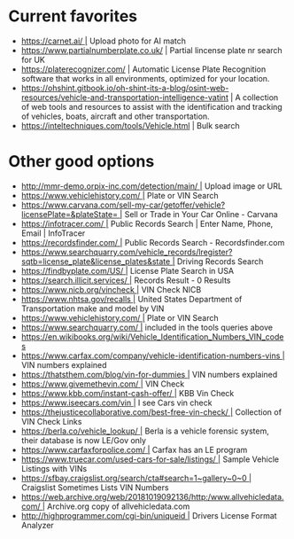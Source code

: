 # Current favorites
- https://carnet.ai/ | Upload photo for AI match
- https://www.partialnumberplate.co.uk/ | Partial lincense plate nr search for UK
- https://platerecognizer.com/ | Automatic License Plate Recognition software that works in all environments, optimized for your location.
- https://ohshint.gitbook.io/oh-shint-its-a-blog/osint-web-resources/vehicle-and-transportation-intelligence-vatint | A collection of web tools and resources to assist with the identification and tracking of vehicles, boats, aircraft and other transportation.
- https://inteltechniques.com/tools/Vehicle.html | Bulk search  

# Other good options
- http://mmr-demo.orpix-inc.com/detection/main/ | Upload image or URL
- https://www.vehiclehistory.com/ | Plate or VIN Search
- https://www.carvana.com/sell-my-car/getoffer/vehicle?licensePlate=&plateState= | Sell or Trade in Your Car Online - Carvana
- https://infotracer.com/ | Public Records Search | Enter Name, Phone, Email | InfoTracer
- https://recordsfinder.com/ | Public Records Search - Recordsfinder.com
- https://www.searchquarry.com/vehicle_records/lregister?sqtb=license_plate&license_plates&state | Driving Records Search
- https://findbyplate.com/US/ | License Plate Search in USA
- https://search.illicit.services/ | Records Result - 0 Results
- https://www.nicb.org/vincheck | VIN Check NICB
- https://www.nhtsa.gov/recalls | United States Department of Transportation make and model by VIN
- https://www.vehiclehistory.com/ | Plate or VIN Search
- https://www.searchquarry.com/ | included in the tools queries above
- https://en.wikibooks.org/wiki/Vehicle_Identification_Numbers_VIN_codes
- https://www.carfax.com/company/vehicle-identification-numbers-vins | VIN numbers explained 
- https://thatsthem.com/blog/vin-for-dummies | VIN numbers explained
- https://www.givemethevin.com/ | VIN Check
- https://www.kbb.com/instant-cash-offer/ | KBB Vin Check
- https://www.iseecars.com/vin | I see Cars vin check
- https://thejusticecollaborative.com/best-free-vin-check/ | Collection of VIN Check Links
- https://berla.co/vehicle_lookup/ | Berla is a vehicle forensic system, their database is now LE/Gov only
- https://www.carfaxforpolice.com/ | Carfax has an LE program
- https://www.truecar.com/used-cars-for-sale/listings/ | Sample Vehicle Listings with VINs
- https://sfbay.craigslist.org/search/cta#search=1~gallery~0~0 | Craigslist Sometimes Lists VIN Numbers
- https://web.archive.org/web/20181019092136/http:/www.allvehicledata.com/ | Archive.org copy of allvehicledata.com
- http://highprogrammer.com/cgi-bin/uniqueid | Drivers License Format Analyzer

